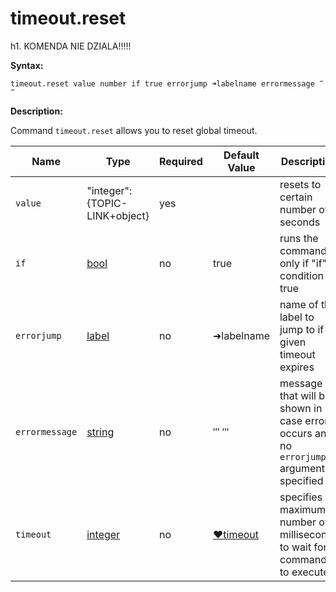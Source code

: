 # timeout.reset

h1. KOMENDA NIE DZIALA!!!!!

**Syntax:**

```G1ANT
timeout.reset value number if true errorjump ➜labelname errormessage ‴‴
```

**Description:**

Command `timeout.reset` allows you to reset global timeout.

| Name | Type | Required | Default Value | Description |
| -------- | ---- | -------- | ------------- | ----------- |
|`value`| "integer":{TOPIC-LINK+object}| yes | | resets to certain number of seconds |
|`if`| [bool](https://github.com/G1ANT-Robot/G1ANT.Manual/blob/master/G1ANT-Language/Structures/bool.md) | no | true | runs the command only if "if" condition is true |
|`errorjump`| [label](https://github.com/G1ANT-Robot/G1ANT.Manual/blob/master/G1ANT-Language/Structures/label.md) | no | ➜labelname | name of the label to jump to if given timeout expires |
|`errormessage`| [string](https://github.com/G1ANT-Robot/G1ANT.Manual/blob/master/G1ANT-Language/Structures/string.md) | no | ‴ ‴ | message that will be shown in case error occurs and no `errorjump` argument is specified |
|`timeout`| [integer](https://github.com/G1ANT-Robot/G1ANT.Manual/blob/master/G1ANT-Language/Structures/integer.md) | no | [♥timeout](https://github.com/G1ANT-Robot/G1ANT.Manual/blob/master/G1ANT-Language/Variables/Special-Variables.md) | specifies maximum number of milliseconds to wait for command to execute |

